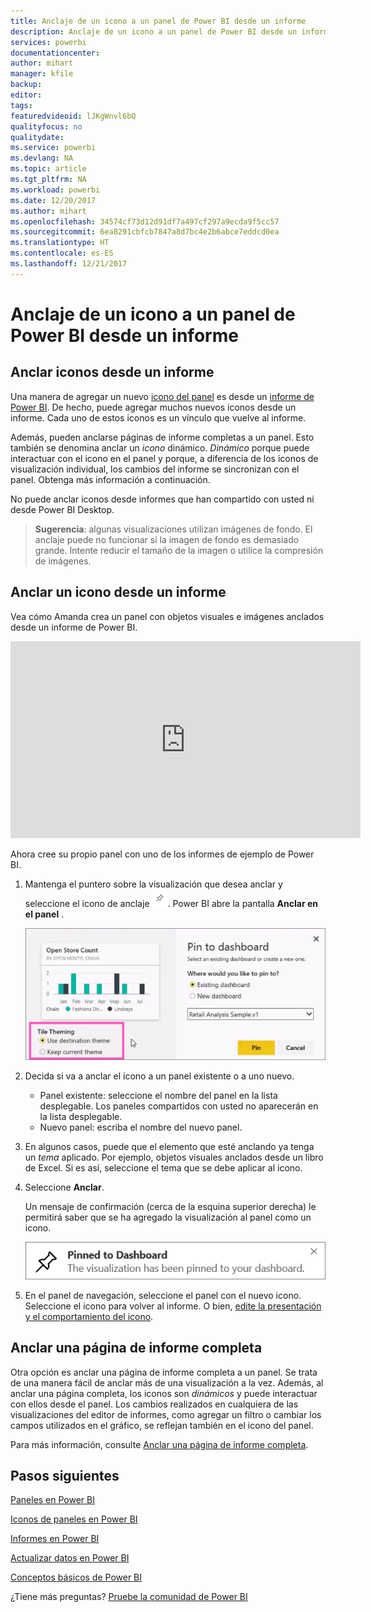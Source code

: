 ```yaml
---
title: Anclaje de un icono a un panel de Power BI desde un informe
description: Anclaje de un icono a un panel de Power BI desde un informe.
services: powerbi
documentationcenter: 
author: mihart
manager: kfile
backup: 
editor: 
tags: 
featuredvideoid: lJKgWnvl6bQ
qualityfocus: no
qualitydate: 
ms.service: powerbi
ms.devlang: NA
ms.topic: article
ms.tgt_pltfrm: NA
ms.workload: powerbi
ms.date: 12/20/2017
ms.author: mihart
ms.openlocfilehash: 34574cf73d12d91df7a497cf297a9ecda9f5cc57
ms.sourcegitcommit: 6ea8291cbfcb7847a8d7bc4e2b6abce7eddcd0ea
ms.translationtype: HT
ms.contentlocale: es-ES
ms.lasthandoff: 12/21/2017
---
```

# <a name="pin-a-tile-to-a-power-bi-dashboard-from-a-report"></a>Anclaje de un icono a un panel de Power BI desde un informe
## <a name="pinning-tiles-from-a-report"></a>Anclar iconos desde un informe
Una manera de agregar un nuevo [icono del panel](service-dashboard-tiles.md) es desde un [informe de Power BI](service-reports.md). De hecho, puede agregar muchos nuevos iconos desde un informe.  Cada uno de estos iconos es un vínculo que vuelve al informe.

Además, pueden anclarse páginas de informe completas a un panel.  Esto también se denomina anclar un *icono* dinámico.  *Dinámico* porque puede interactuar con el icono en el panel y porque, a diferencia de los iconos de visualización individual, los cambios del informe se sincronizan con el panel. Obtenga más información a continuación.

No puede anclar iconos desde informes que han compartido con usted ni desde Power BI Desktop. 

> **Sugerencia**: algunas visualizaciones utilizan imágenes de fondo. El anclaje puede no funcionar si la imagen de fondo es demasiado grande.  Intente reducir el tamaño de la imagen o utilice la compresión de imágenes.  
> 
> 

## <a name="pin-a-tile-from-a-report"></a>Anclar un icono desde un informe
Vea cómo Amanda crea un panel con objetos visuales e imágenes anclados desde un informe de Power BI.

<iframe width="560" height="315" src="https://www.youtube.com/embed/lJKgWnvl6bQ" frameborder="0" allowfullscreen></iframe>

Ahora cree su propio panel con uno de los informes de ejemplo de Power BI.

1. Mantenga el puntero sobre la visualización que desea anclar y seleccione el icono de anclaje ![](media/service-dashboard-pin-tile-from-report/pbi_pintile_small.png). Power BI abre la pantalla **Anclar en el panel** .
   
     ![](media/service-dashboard-pin-tile-from-report/pbi_themes2.png)
2. Decida si va a anclar el icono a un panel existente o a uno nuevo.
   
   * Panel existente: seleccione el nombre del panel en la lista desplegable. Los paneles compartidos con usted no aparecerán en la lista desplegable.
   * Nuevo panel: escriba el nombre del nuevo panel.
3. En algunos casos, puede que el elemento que esté anclando ya tenga un *tema* aplicado.  Por ejemplo, objetos visuales anclados desde un libro de Excel. Si es así, seleccione el tema que se debe aplicar al icono.
4. Seleccione **Anclar**.
   
   Un mensaje de confirmación (cerca de la esquina superior derecha) le permitirá saber que se ha agregado la visualización al panel como un icono.
   
   ![](media/service-dashboard-pin-tile-from-report/pinsuccess.png)
5. En el panel de navegación, seleccione el panel con el nuevo icono. Seleccione el icono para volver al informe. O bien, [edite la presentación y el comportamiento del icono](service-dashboard-edit-tile.md).

## <a name="pin-an-entire-report-page"></a>Anclar una página de informe completa
Otra opción es anclar una página de informe completa a un panel. Se trata de una manera fácil de anclar más de una visualización a la vez.  Además, al anclar una página completa, los iconos son *dinámicos* y puede interactuar con ellos desde el panel. Los cambios realizados en cualquiera de las visualizaciones del editor de informes, como agregar un filtro o cambiar los campos utilizados en el gráfico, se reflejan también en el icono del panel.  

Para más información, consulte [Anclar una página de informe completa](service-dashboard-pin-live-tile-from-report.md).

## <a name="next-steps"></a>Pasos siguientes
[Paneles en Power BI](service-dashboards.md)

[Iconos de paneles en Power BI](service-dashboard-tiles.md)

[Informes en Power BI](service-reports.md)

[Actualizar datos en Power BI](refresh-data.md)

[Conceptos básicos de Power BI](service-basic-concepts.md)

¿Tiene más preguntas? [Pruebe la comunidad de Power BI](http://community.powerbi.com/)

